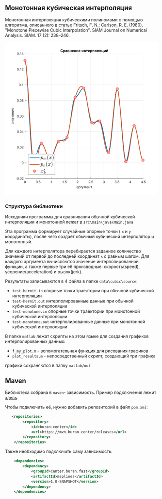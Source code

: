 ## Монотонная кубическая интерполяция


Монотонная интерполяция кубическими полиномами с помощью алгоритма,
описанного в [статье](https://epubs.siam.org/doi/10.1137/0717021)
Fritsch, F. N.; Carlson, R. E. (1980). "Monotone Piecewise Cubic Interpolation".
SIAM Journal on Numerical Analysis. SIAM. 17 (2): 238–246.

![](img/title.png)


### Структура библиотеки

Исходники программы для сравнивания обычной кубической интерполяции
и монотонной лежат в `src\main\java\Main.java`

Эта программа формирует случайные опорные точки ( `x` и `y` координаты),
после чего создаёт обычный кубический интерполятор и монотонный.

Для каждого интерполятора перебирается заданное количество значений
от первой до последней координат `x` с равным шагом. Для каждого
аргумента вычисляются значение интерполированной функции, а также
первые три её производные: скорость(speed), усорение(acceleration) и рывок(jerk).

Результаты записываются в 4 файла в папке `data\cubic\source`:
- `test-hermit.in` опорные точки траектории при обычной кубической интерполяции
- `test-hermit.out` интерполированные данные при обычной кубической интерполяции
- `test-monotone.in` опорные точки траектории при монотонной кубической интерполяции
- `test-monotone.out` интерполированные данные при монотонной кубической интерполяции

В папке `matlab` лежат скрипты на этом языке для создания графиков
интерполированных данных:
- `f_my_plot.m` - вспомогательная функция для рисования графиков
- `plot_results.m` - непосредственный скрипт, создающий три графика

графики сохраняются в папку `matlab/out`

## Maven

Библиотека собрана в `maven`- зависимость. Пример подключения лежит [здесь](https://github.com/aok-buran/JavaDemoMonotoneCubicInterpolation).

Чтобы подключить её, нужно добавить репозиторий в файл `pom.xml`:

```xml
   <repositories>
        <repository>
            <id>buran-center</id>
            <url>https://mvn.buran.center/releases</url>
        </repository>
    </repositories>
```

Также необходимо подключить саму зависимость:

```xml
    <dependencies>
        <dependency>
            <groupId>center.buran.fast</groupId>
            <artifactId>msplines</artifactId>
            <version>1.0-SNAPSHOT</version>
        </dependency>
    </dependencies>
```
